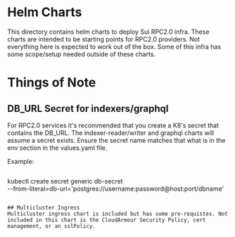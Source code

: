 # Helm Charts
This directory contains helm charts to deploy Sui RPC2.0 infra. These charts are intended to be starting points for RPC2.0 providers. Not everything here is expected to work out of the box. Some of this infra has some scope/setup needed outside of these charts.


# Things of Note
## DB_URL Secret for indexers/graphql
For RPC2.0 services it's recommended that you create a K8's secret that contains the DB_URL. The indexer-reader/writer and graphql charts will assume a secret exists. Ensure the secret name matches that what is in the env section in the values.yaml file.

Example:
```'v: 
```
kubectl create secret generic db-secret \
  --from-literal=db-url='postgres://username:password@host:port/dbname'
  ```

## Multicluster Ingress
Multicluster ingress chart is included but has some pre-requistes. Not included in this chart is the CloudArmour Security Policy, cert management, or an sslPolicy. 
